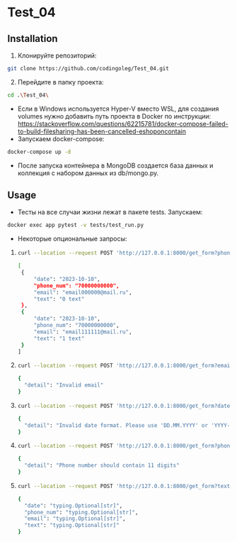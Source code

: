 # Test_04

## Installation

1. Клонируйте репозиторий:

```bash
git clone https://github.com/codingoleg/Test_04.git
```

2. Перейдите в папку проекта:

```bash
cd .\Test_04\
```

+ Если в Windows используется Hyper-V вместо WSL, для создания volumes нужно добавить путь проекта в Docker по
  инструкции: https://stackoverflow.com/questions/62215781/docker-compose-failed-to-build-filesharing-has-been-cancelled-eshoponcontain
+ Запускаем docker-compose:

```bash
docker-compose up -d
```
+ После запуска контейнера в MongoDB создается база данных и коллекция с набором данных из db/mongo.py.

## Usage
+ Тесты на все случаи жизни лежат в пакете tests. Запускаем:
```bash
docker exec app pytest -v tests/test_run.py
```
+ Некоторые опциональные запросы:
1. ```bash
   curl --location --request POST 'http://127.0.0.1:8000/get_form?phone_num=%2B70000000000&date=2023-10-10'
   ```
   ```bash
   [
    {
        "date": "2023-10-10",
        "phone_num": "70000000000",
        "email": "email000000@mail.ru",
        "text": "0 text"
    },
    {
        "date": "2023-10-10",
        "phone_num": "70000000000",
        "email": "email111111@mail.ru",
        "text": "1 text"
    }
   ]

2. ```bash
   curl --location --request POST 'http://127.0.0.1:8000/get_form?email=email%40mail.ru%40'
   ```
   ```bash
   {
     "detail": "Invalid email"
   }
   ```

3. ```bash
   curl --location --request POST 'http://127.0.0.1:8000/get_form?date=11.20.2023'
   ```
   ```bash
   {
     "detail": "Invalid date format. Please use 'DD.MM.YYYY' or 'YYYY-MM-DD'"
   }
   ```
   
4. ```bash
   curl --location --request POST 'http://127.0.0.1:8000/get_form?phone_num=%2B700'
   ```
   ```bash
   {
     "detail": "Phone number should contain 11 digits"
   }
   ```
   
5. ```bash
   curl --location --request POST 'http://127.0.0.1:8000/get_form?text=aaaaaaa'
   ```
   ```bash
   {
     "date": "typing.Optional[str]",
     "phone_num": "typing.Optional[str]",
     "email": "typing.Optional[str]",
     "text": "typing.Optional[str]"
   }
   ```